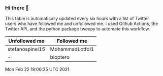 ### Hi there 👋

This table is automatically updated every six hours with a list of Twitter users who have followed me and unfollowed me. I used Github Actions, the Twitter API, and the python package tweepy to automate this workflow.

| Unfollowed me |  Followed me |
| --- | --- |
|stefanospinel15|MohammadLotfol1|
|-|bioptero|
Mon Feb 22 18:06:25 UTC 2021
